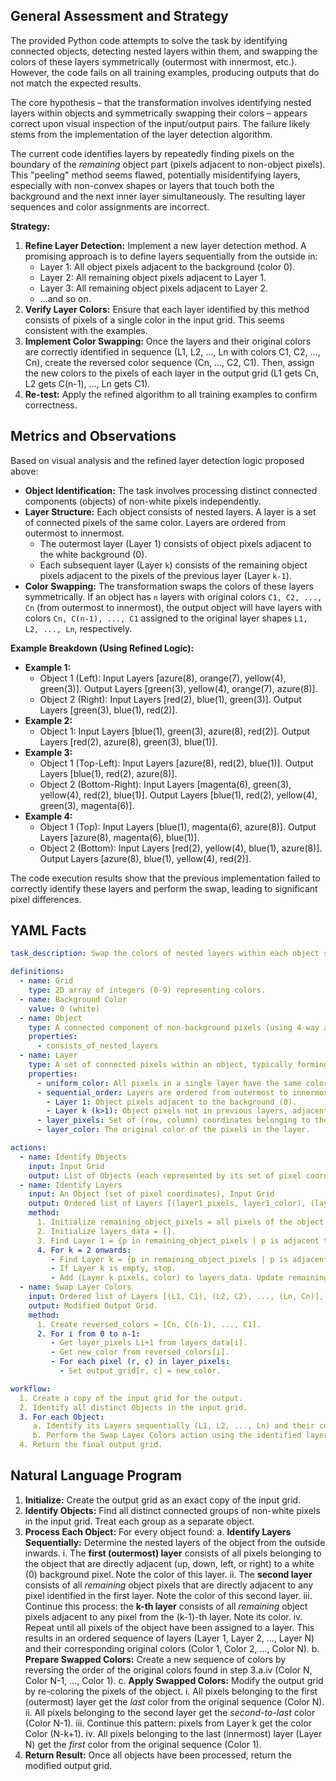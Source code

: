 ## General Assessment and Strategy

The provided Python code attempts to solve the task by identifying connected objects, detecting nested layers within them, and swapping the colors of these layers symmetrically (outermost with innermost, etc.). However, the code fails on all training examples, producing outputs that do not match the expected results.

The core hypothesis – that the transformation involves identifying nested layers within objects and symmetrically swapping their colors – appears correct upon visual inspection of the input/output pairs. The failure likely stems from the implementation of the layer detection algorithm.

The current code identifies layers by repeatedly finding pixels on the boundary of the *remaining* object part (pixels adjacent to non-object pixels). This "peeling" method seems flawed, potentially misidentifying layers, especially with non-convex shapes or layers that touch both the background and the next inner layer simultaneously. The resulting layer sequences and color assignments are incorrect.

**Strategy:**

1.  **Refine Layer Detection:** Implement a new layer detection method. A promising approach is to define layers sequentially from the outside in:
    *   Layer 1: All object pixels adjacent to the background (color 0).
    *   Layer 2: All remaining object pixels adjacent to Layer 1.
    *   Layer 3: All remaining object pixels adjacent to Layer 2.
    *   ...and so on.
2.  **Verify Layer Colors:** Ensure that each layer identified by this method consists of pixels of a single color in the input grid. This seems consistent with the examples.
3.  **Implement Color Swapping:** Once the layers and their original colors are correctly identified in sequence (L1, L2, ..., Ln with colors C1, C2, ..., Cn), create the reversed color sequence (Cn, ..., C2, C1). Then, assign the new colors to the pixels of each layer in the output grid (L1 gets Cn, L2 gets C(n-1), ..., Ln gets C1).
4.  **Re-test:** Apply the refined algorithm to all training examples to confirm correctness.

## Metrics and Observations

Based on visual analysis and the refined layer detection logic proposed above:

*   **Object Identification:** The task involves processing distinct connected components (objects) of non-white pixels independently.
*   **Layer Structure:** Each object consists of nested layers. A layer is a set of connected pixels of the same color. Layers are ordered from outermost to innermost.
    *   The outermost layer (Layer 1) consists of object pixels adjacent to the white background (0).
    *   Each subsequent layer (Layer `k`) consists of the remaining object pixels adjacent to the pixels of the previous layer (Layer `k-1`).
*   **Color Swapping:** The transformation swaps the colors of these layers symmetrically. If an object has `n` layers with original colors `C1, C2, ..., Cn` (from outermost to innermost), the output object will have layers with colors `Cn, C(n-1), ..., C1` assigned to the original layer shapes `L1, L2, ..., Ln`, respectively.

**Example Breakdown (Using Refined Logic):**

*   **Example 1:**
    *   Object 1 (Left): Input Layers [azure(8), orange(7), yellow(4), green(3)]. Output Layers [green(3), yellow(4), orange(7), azure(8)].
    *   Object 2 (Right): Input Layers [red(2), blue(1), green(3)]. Output Layers [green(3), blue(1), red(2)].
*   **Example 2:**
    *   Object 1: Input Layers [blue(1), green(3), azure(8), red(2)]. Output Layers [red(2), azure(8), green(3), blue(1)].
*   **Example 3:**
    *   Object 1 (Top-Left): Input Layers [azure(8), red(2), blue(1)]. Output Layers [blue(1), red(2), azure(8)].
    *   Object 2 (Bottom-Right): Input Layers [magenta(6), green(3), yellow(4), red(2), blue(1)]. Output Layers [blue(1), red(2), yellow(4), green(3), magenta(6)].
*   **Example 4:**
    *   Object 1 (Top): Input Layers [blue(1), magenta(6), azure(8)]. Output Layers [azure(8), magenta(6), blue(1)].
    *   Object 2 (Bottom): Input Layers [red(2), yellow(4), blue(1), azure(8)]. Output Layers [azure(8), blue(1), yellow(4), red(2)].

The code execution results show that the previous implementation failed to correctly identify these layers and perform the swap, leading to significant pixel differences.

## YAML Facts


```yaml
task_description: Swap the colors of nested layers within each object symmetrically.

definitions:
  - name: Grid
    type: 2D array of integers (0-9) representing colors.
  - name: Background Color
    value: 0 (white)
  - name: Object
    type: A connected component of non-background pixels (using 4-way adjacency).
    properties:
      - consists_of_nested_layers
  - name: Layer
    type: A set of connected pixels within an object, typically forming a boundary or shell.
    properties:
      - uniform_color: All pixels in a single layer have the same color in the input.
      - sequential_order: Layers are ordered from outermost to innermost.
        - Layer 1: Object pixels adjacent to the background (0).
        - Layer k (k>1): Object pixels not in previous layers, adjacent to Layer k-1.
      - layer_pixels: Set of (row, column) coordinates belonging to the layer.
      - layer_color: The original color of the pixels in the layer.

actions:
  - name: Identify Objects
    input: Input Grid
    output: List of Objects (each represented by its set of pixel coordinates).
  - name: Identify Layers
    input: An Object (set of pixel coordinates), Input Grid
    output: Ordered list of Layers [(layer1_pixels, layer1_color), (layer2_pixels, layer2_color), ...].
    method:
      1. Initialize remaining_object_pixels = all pixels of the object.
      2. Initialize layers_data = [].
      3. Find Layer 1 = {p in remaining_object_pixels | p is adjacent to background(0)}. Add (Layer 1 pixels, color) to layers_data. Update remaining_object_pixels.
      4. For k = 2 onwards:
         - Find Layer k = {p in remaining_object_pixels | p is adjacent to Layer k-1 pixels}.
         - If Layer k is empty, stop.
         - Add (Layer k pixels, color) to layers_data. Update remaining_object_pixels.
  - name: Swap Layer Colors
    input: Ordered list of Layers [(L1, C1), (L2, C2), ..., (Ln, Cn)], Output Grid (initially a copy of Input Grid)
    output: Modified Output Grid.
    method:
      1. Create reversed_colors = [Cn, C(n-1), ..., C1].
      2. For i from 0 to n-1:
         - Get layer_pixels Li+1 from layers_data[i].
         - Get new_color from reversed_colors[i].
         - For each pixel (r, c) in layer_pixels:
           - Set output_grid[r, c] = new_color.

workflow:
  1. Create a copy of the input grid for the output.
  2. Identify all distinct Objects in the input grid.
  3. For each Object:
     a. Identify its Layers sequentially (L1, L2, ..., Ln) and their corresponding original colors (C1, C2, ..., Cn).
     b. Perform the Swap Layer Colors action using the identified layers/colors and the output grid.
  4. Return the final output grid.
```


## Natural Language Program

1.  **Initialize:** Create the output grid as an exact copy of the input grid.
2.  **Identify Objects:** Find all distinct connected groups of non-white pixels in the input grid. Treat each group as a separate object.
3.  **Process Each Object:** For every object found:
    a.  **Identify Layers Sequentially:** Determine the nested layers of the object from the outside inwards.
        i.  The **first (outermost) layer** consists of all pixels belonging to the object that are directly adjacent (up, down, left, or right) to a white (0) background pixel. Note the color of this layer.
        ii. The **second layer** consists of all *remaining* object pixels that are directly adjacent to any pixel identified in the first layer. Note the color of this second layer.
        iii. Continue this process: the **k-th layer** consists of all *remaining* object pixels adjacent to any pixel from the (k-1)-th layer. Note its color.
        iv. Repeat until all pixels of the object have been assigned to a layer. This results in an ordered sequence of layers (Layer 1, Layer 2, ..., Layer N) and their corresponding original colors (Color 1, Color 2, ..., Color N).
    b.  **Prepare Swapped Colors:** Create a new sequence of colors by reversing the order of the original colors found in step 3.a.iv (Color N, Color N-1, ..., Color 1).
    c.  **Apply Swapped Colors:** Modify the output grid by re-coloring the pixels of the object.
        i.  All pixels belonging to the first (outermost) layer get the *last* color from the original sequence (Color N).
        ii. All pixels belonging to the second layer get the *second-to-last* color (Color N-1).
        iii. Continue this pattern: pixels from Layer k get the color Color (N-k+1).
        iv. All pixels belonging to the last (innermost) layer (Layer N) get the *first* color from the original sequence (Color 1).
4.  **Return Result:** Once all objects have been processed, return the modified output grid.